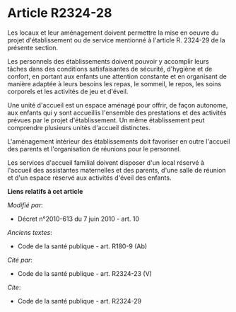 # Article R2324-28

Les locaux et leur aménagement doivent permettre la mise en oeuvre du projet d'établissement ou de service mentionné à
l'article R. 2324-29 de la présente section. 

Les personnels des établissements doivent pouvoir y accomplir leurs tâches dans des conditions satisfaisantes de sécurité,
d'hygiène et de confort, en portant aux enfants une attention constante et en organisant de manière adaptée à leurs besoins
les repas, le sommeil, le repos, les soins corporels et les activités de jeu et d'éveil. 

Une unité d'accueil est un espace aménagé pour offrir, de façon autonome, aux enfants qui y sont accueillis l'ensemble des
prestations et des activités prévues par le projet d'établissement. Un même établissement peut comprendre plusieurs unités
d'accueil distinctes.

L'aménagement intérieur des établissements doit favoriser en outre l'accueil des parents et l'organisation de réunions pour
le personnel. 

Les services d'accueil familial doivent disposer d'un local réservé à l'accueil des assistantes maternelles et des parents,
d'une salle de réunion et d'un espace réservé aux activités d'éveil des enfants.

**Liens relatifs à cet article**

_Modifié par_:

  - Décret n°2010-613 du 7 juin 2010 - art. 10

_Anciens textes_:

  - Code de la santé publique - art. R180-9 (Ab)

_Cité par_:

  - Code de la santé publique - art. R2324-23 (V)

_Cite_:

  - Code de la santé publique - art. R2324-29
